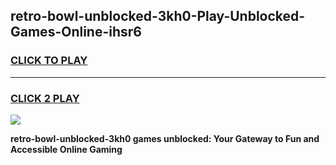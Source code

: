 
## retro-bowl-unblocked-3kh0-Play-Unblocked-Games-Online-ihsr6
<h3>
<a href="https://premium76.site?title=retro-bowl-unblocked-3kh0&ref=25A">CLICK TO PLAY</a></h3>
<hr>

<h3>
<a href="https://premium76.site?title=retro-bowl-unblocked-3kh0&ref=25A">CLICK 2 PLAY</a>
  
</h3>

<a href="https://premium76.site?title=retro-bowl-unblocked-3kh0&ref=25A"><img src="https://clearcache.store/games.png"></a>


**retro-bowl-unblocked-3kh0 games unblocked: Your Gateway to Fun and Accessible Online Gaming**
